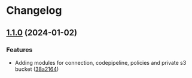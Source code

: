 # Changelog

## [1.1.0](https://github.com/fixer-coder/terraform-projects/compare/terraform-aws-dev-tools-connections-v1.0.0...terraform-aws-dev-tools-connections-v1.1.0) (2024-01-02)


### Features

* Adding modules for connection, codepipeline, policies and private s3 bucket ([38a2164](https://github.com/fixer-coder/terraform-projects/commit/38a216472e72006e99248a5c2cf624e4066e8a58))
